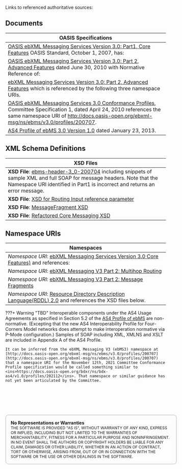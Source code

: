 Links to referenced authoritative sources:  

## Documents
|OASIS Specifications|
|----|
|[OASIS ebXML Messaging Services Version 3.0: Part1, Core Features](http://docs.oasis-open.org/ebxml-msg/ebms/v3.0/core/os/ebms_core-3.0-spec-os.html) OASIS Standard, October 1, 2007, has:  |
|[OASIS ebXML Messaging Services Version 3.0: Part 2, Advanced Features](https://docs.oasis-open.org/ebxml-msg/ebms/v3.0/part2/201004/ebms-v3-part2-cd-01.html) dated June 30, 2010 with Normative Reference of:
|[ebXML Messaging Services Version 3.0: Part 2, Advanced Features](https://docs.oasis-open.org/ebxml-msg/ebms/v3.0/part2/201004/rddl-ebms3-part2.html) which is referenced by the following three namespace URIs.  |
|[OASIS ebXML Messaging Services 3.0 Conformance Profiles](https://docs.oasis-open.org/ebxml-msg/ebms/v3.0/profiles/20707/ebms3-confprofiles-cs-01.html), Committee Specification 1, dated April 24, 2010 references the same namespace URI of http://docs.oasis-open.org/ebxml-msg/ns/ebms/v3.0/profiles/200707.  |
|[AS4 Profile of ebMS 3.0 Version 1.0](http://docs.oasis-open.org/ebxml-msg/ebms/v3.0/profiles/AS4-profile/v1.0/os/AS4-profile-v1.0-os.html) dated January 23, 2013.  |

## XML Schema Definitions
|XSD Files|
|----|
|**XSD File**: [ebms-header-3_0-200704](https://docs.oasis-open.org/ebxml-msg/ebms/v3.0/core/os/ebms-header-3_0-200704.xsd) including snippets of sample XML and full SOAP for message headers.  Note that the Namespace URI identified in Part1 is incorrect and returns an error message.  |
|    **XSD File**: [XSD for Routing Input reference parameter](http://docs.oasis-open.org/ebxml-msg/ebms/v3.0/part2/201004/ebms-multihop-1_0-200902_refactored.xsd)  |
|    **XSD File**: [MessageFragment XSD](http://docs.oasis-open.org/ebxml-msg/ebms/v3.0/part2/201004/mf.xsd)  |
|    **XSD File**: [Refactored Core Messaging XSD](http://docs.oasis-open.org/ebxml-msg/ebms/v3.0/part2/201004/ebms-header-3_0-200704_refactored.xsd)  |

## Namespace URIs
|Namespaces|
|----|
| *Namespace URI*: [ebXML Messaging Services Version 3.0 Core Features)](https://docs.oasis-open.org/ebxml-msg/ebms/v3.0/ns/core/200704/) and references:  |
|        *Namespace URI*: [ebXML Messaging V3 Part 2: Multihop Routing](http://docs.oasis-open.org/ebxml-msg/ns/ebms/v3.0/multihop/200902)  |
|        *Namespace URI*: [ebXML Messaging V3 Part 2: Message Fragments](http://docs.oasis-open.org/ebxml-msg/ns/v3.0/mf/2010/04/)  |
|        *Namespace URI*: [Resource Directory Description Language\(RDDL\) 2.0](http://www.openhealth.org/RDDL/20040118/rddl-20040118.html) and references the XSD files below.|




???+ Warning "TBD"
    Interoperable components under the AS4 Usage Agreements as specified in Section 5.2 of the [AS4 Profile of ebMS](http://docs.oasis-open.org/ebxml-msg/ebms/v3.0/profiles/AS4-profile/v1.0/os/AS4-profile-v1.0-os.html) are non-normative.  (Excepting that the new AS4 Interoperability Profile for Four-Corners Model networks does attempt to make interoperation normative via P-Mode configuration.)  Samples of SOAP including XML, XMLNS and XSLT are included in Appendix A of the AS4 Profile.  

    It can be inferred from the ebXML Messaging V3 (ebMS3) namespace at [http://docs.oasis-open.org/ebxml-msg/ns/ebms/v3.0/profiles/200707](http://docs.oasis-open.org/ebxml-msg/ns/ebms/v3.0/profiles/200707) that a namespace URI for the November 12th, 2021 Committee Conformance Profile specification would be called something similar to <ins>https://docs.oasis-open.org/bdxr/ns/bdx-as4/v1.0/profiles/202112</ins>. That namespace or similar guidance has not yet been articulated by the Committee.




<div style="font-size: 12px;
            padding: 15px;
            border: 2px solid lightgray;
            margin-top: 100px;
            margin-left: 0px;
            margin-bottom: 40px;
            margin-right: auto;
            width: 100%;
            border-radius: 10px;">
  <h4 style="font-size: 14px;
            padding: 0px;
            margin: 0px;">No Representations or Warranties</h5>
  THE SOFTWARE IS PROVIDED "AS IS", WITHOUT WARRANTY OF ANY KIND, EXPRESS OR IMPLIED, INCLUDING BUT NOT LIMITED TO THE WARRANTIES OF MERCHANTABILITY, FITNESS FOR A PARTICULAR PURPOSE AND NONINFRINGEMENT. IN NO EVENT SHALL THE AUTHORS OR COPYRIGHT HOLDERS BE LIABLE FOR ANY CLAIM, DAMAGES OR OTHER LIABILITY, WHETHER IN AN ACTION OF CONTRACT, TORT OR OTHERWISE, ARISING FROM, OUT OF OR IN CONNECTION WITH THE SOFTWARE OR THE USE OR OTHER DEALINGS IN THE SOFTWARE.
</div>
